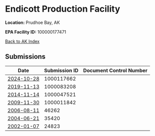 # Endicott Production Facility

**Location:** Prudhoe Bay, AK

**EPA Facility ID:** 100000177471

[Back to AK Index](../../index.md)

## Submissions

| Date | Submission ID | Document Control Number |
|------|--------------|-------------------------|
| [2024-10-28](submissions/1000117662.md) | 1000117662 |  |
| [2019-11-13](submissions/1000083208.md) | 1000083208 |  |
| [2014-11-14](submissions/1000047521.md) | 1000047521 |  |
| [2009-11-30](submissions/1000011842.md) | 1000011842 |  |
| [2006-08-11](submissions/46262.md) | 46262 |  |
| [2004-06-21](submissions/35420.md) | 35420 |  |
| [2002-01-07](submissions/24823.md) | 24823 |  |
